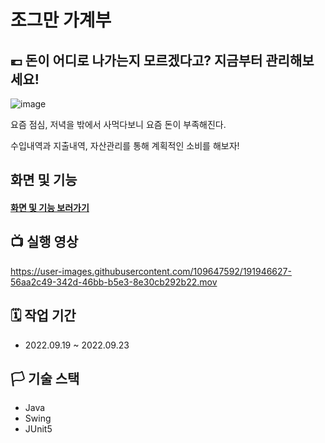 # 조그만 가계부

## 💶 돈이 어디로 나가는지 모르겠다고? 지금부터 관리해보세요!
![image](https://user-images.githubusercontent.com/109647592/191933087-7c8f75f9-07a5-4999-9f73-d6cef4c5dde7.png)

요즘 점심, 저녁을 밖에서 사먹다보니 요즘 돈이 부족해진다.

수입내역과 지출내역, 자산관리를 통해 계획적인 소비를 해보자!

## 화면 및 기능

#### [화면 및 기능 보러가기](https://github.com/1mptera/web-03-project01-zzezzee/wiki/%ED%94%84%EB%A1%9C%EC%A0%9D%ED%8A%B8-%ED%99%94%EB%A9%B4-%EB%B0%8F-%EA%B8%B0%EB%8A%A5)

## 📺 실행 영상

https://user-images.githubusercontent.com/109647592/191946627-56aa2c49-342d-46bb-b5e3-8e30cb292b22.mov

## 🗓 작업 기간
- 2022.09.19 ~ 2022.09.23

## 🏳️ 기술 스택
- Java
- Swing
- JUnit5
